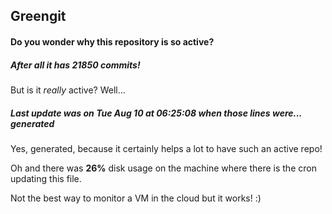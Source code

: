 ## Greengit

#### Do you wonder why this repository is so active?

##### After all it has 21850 commits!

But is it *really* active? Well...

##### Last update was on Tue Aug 10 at 06:25:08 when those lines were... generated

Yes, generated, because it certainly helps a lot to have such an active repo!

Oh and there was **26%** disk usage on the machine
where there is the cron updating this file.

Not the best way to monitor a VM in the cloud but it works! :)
